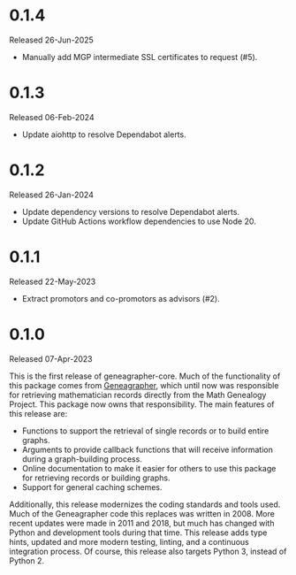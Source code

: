 # 0.1.4
Released 26-Jun-2025

- Manually add MGP intermediate SSL certificates to request (#5).

# 0.1.3
Released 06-Feb-2024

- Update aiohttp to resolve Dependabot alerts.

# 0.1.2
Released 26-Jan-2024

- Update dependency versions to resolve Dependabot alerts.
- Update GitHub Actions workflow dependencies to use Node 20.

# 0.1.1
Released 22-May-2023

- Extract promotors and co-promotors as advisors (#2).

# 0.1.0
Released 07-Apr-2023

This is the first release of geneagrapher-core. Much of the
functionality of this package comes from
[Geneagrapher](https://github.com/davidalber/geneagrapher), which
until now was responsible for retrieving mathematician records
directly from the Math Genealogy Project. This package now owns that
responsibility. The main features of this release are:

- Functions to support the retrieval of single records or to build
  entire graphs.
- Arguments to provide callback functions that will receive
  information during a graph-building process.
- Online documentation to make it easier for others to use this
  package for retrieving records or building graphs.
- Support for general caching schemes.

Additionally, this release modernizes the coding standards and tools
used. Much of the Geneagrapher code this replaces was written
in 2008. More recent updates were made in 2011 and 2018, but much has
changed with Python and development tools during that time. This
release adds type hints, updated and more modern testing, linting, and
a continuous integration process. Of course, this release also targets
Python 3, instead of Python 2.

